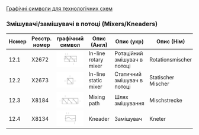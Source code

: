 [Графічні символи для технологічних схем](symbols.md)

### Змішувачі/замішувачі в потоці (Mixers/Kneaders)

| Номер | Реєстр. номер | графічний символ                                      | Опис (Англ)          | Опис (укр)                   | Опис (Нім)         |
| ----- | ------------- | ----------------------------------------------------- | -------------------- | ---------------------------- | ------------------ |
| 12.1  | X2672         | ![Rotationsmischer](media/In-line_rotary_mixer.png)   | In-line rotary mixer | Ротаційний змішувач в потоці | Rotationsmischer   |
| 12.2  | X2673         | ![Statischer Mischer](media/In-line_static_mixer.png) | In-line static mixer | Статичний змішувач в потоці  | Statischer Mischer |
| 12.3  | X8184         | ![Mischstrecke](media/Mixing_path.png)                | Mixing path          | Шлях змішування              | Mischstrecke       |
| 12.4  | X8134         | ![Kneter](media/Kneader.png)                          | Kneader              | Замішувач                    | Kneter             |